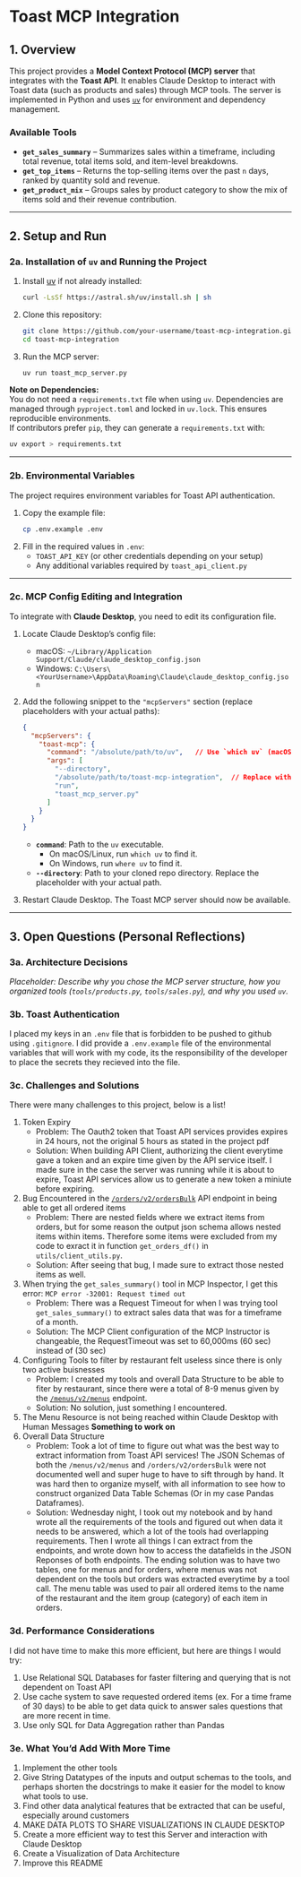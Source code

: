 # Toast MCP Integration

## 1. Overview
This project provides a **Model Context Protocol (MCP) server** that integrates with the **Toast API**. It enables Claude Desktop to interact with Toast data (such as products and sales) through MCP tools. The server is implemented in Python and uses [`uv`](https://github.com/astral-sh/uv) for environment and dependency management.

### Available Tools
- **`get_sales_summary`** – Summarizes sales within a timeframe, including total revenue, total items sold, and item-level breakdowns.  
- **`get_top_items`** – Returns the top-selling items over the past `n` days, ranked by quantity sold and revenue.  
- **`get_product_mix`** – Groups sales by product category to show the mix of items sold and their revenue contribution.  

---

## 2. Setup and Run

### 2a. Installation of `uv` and Running the Project
1. Install [uv](https://github.com/astral-sh/uv) if not already installed:
   ```bash
   curl -LsSf https://astral.sh/uv/install.sh | sh
   ```
2. Clone this repository:
   ```bash
   git clone https://github.com/your-username/toast-mcp-integration.git
   cd toast-mcp-integration
   ```
3. Run the MCP server:
   ```bash
   uv run toast_mcp_server.py
   ```

**Note on Dependencies:**  
You do not need a `requirements.txt` file when using `uv`. Dependencies are managed through `pyproject.toml` and locked in `uv.lock`. This ensures reproducible environments.  
If contributors prefer `pip`, they can generate a `requirements.txt` with:  
```bash
uv export > requirements.txt
```

---

### 2b. Environmental Variables
The project requires environment variables for Toast API authentication.

1. Copy the example file:
   ```bash
   cp .env.example .env
   ```
2. Fill in the required values in `.env`:
   - `TOAST_API_KEY` (or other credentials depending on your setup)
   - Any additional variables required by `toast_api_client.py`

---

### 2c. MCP Config Editing and Integration
To integrate with **Claude Desktop**, you need to edit its configuration file.

1. Locate Claude Desktop’s config file:
   - macOS: `~/Library/Application Support/Claude/claude_desktop_config.json`
   - Windows: `C:\Users\<YourUsername>\AppData\Roaming\Claude\claude_desktop_config.json`

2. Add the following snippet to the `"mcpServers"` section (replace placeholders with your actual paths):
   ```json
   {
     "mcpServers": {
       "toast-mcp": {
         "command": "/absolute/path/to/uv",   // Use `which uv` (macOS/Linux) or `where uv` (Windows)
         "args": [
           "--directory",
           "/absolute/path/to/toast-mcp-integration",  // Replace with your cloned repo path
           "run",
           "toast_mcp_server.py"
         ]
       }
     }
   }
   ```

   - **`command`**: Path to the `uv` executable.  
     - On macOS/Linux, run `which uv` to find it.  
     - On Windows, run `where uv` to find it.  
   - **`--directory`**: Path to your cloned repo directory. Replace the placeholder with your actual path.

3. Restart Claude Desktop. The Toast MCP server should now be available.

---

## 3. Open Questions (Personal Reflections)

### 3a. Architecture Decisions
*Placeholder: Describe why you chose the MCP server structure, how you organized tools (`tools/products.py`, `tools/sales.py`), and why you used `uv`.*

### 3b. Toast Authentication
I placed my keys in an `.env` file that is forbidden to be pushed to github using `.gitignore`. I did provide a `.env.example` file of the environmental variables that will work with my code, its the responsibility of the developer to place the secrets they recieved into the file.

### 3c. Challenges and Solutions
There were many challenges to this project, below is a list!
1. Token Expiry
   * Problem: The Oauth2 token that Toast API services provides expires in 24 hours, not the original 5 hours as stated in the project pdf
   * Solution: When building API Client, authorizing the client everytime gave a token and an expire time given by the API service itself. I made sure in the case the server was running while it is about to expire, Toast API services allow us to generate a new token a miniute before expiring.
2. Bug Encountered in the [`/orders/v2/ordersBulk`](https://doc.toasttab.com/openapi/orders/operation/ordersBulkGet/) API endpoint in being able to get all ordered items
   * Problem: There are nested fields where we extract items from orders, but for some reason the output json schema allows nested items within items. Therefore some items were excluded from my code to exract it in function `get_orders_df()` in `utils/client_utils.py`.
   * Solution: After seeing that bug, I made sure to extract those nested items as well.
3. When trying the `get_sales_summary()` tool in MCP Inspector, I get this error: `MCP error -32001: Request timed out`
   * Problem: There was a Request Timeout for when I was trying tool `get_sales_summary()` to extract sales data that was for a timeframe of a month.
   * Solution: The MCP Client configuration of the MCP Instructor is changeable, the RequestTimeout was set to 60,000ms (60 sec) instead of (30 sec)
4. Configuring Tools to filter by restaurant felt useless since there is only two active buisnesses
   * Problem: I created my tools and overall Data Structure to be able to fiter by restaurant, since there were a total of 8-9 menus given by the [`/menus/v2/menus`](https://doc.toasttab.com/openapi/menus/operation/menusGet/) endpoint.
   * Solution: No solution, just something I encountered.
5. The Menu Resource is not being reached within Claude Desktop with Human Messages
   **Something to work on**
6. Overall Data Structure
   * Problem: Took a lot of time to figure out what was the best way to extract information from Toast API services! The JSON Schemas of both the `/menus/v2/menus` and `/orders/v2/ordersBulk` were not documented well and super huge to have to sift through by hand. It was hard then to organize myself, with all information to see how to construct organized Data Table Schemas (Or in my case Pandas Dataframes).
   * Solution: Wednesday night, I took out my notebook and by hand wrote all the requirements of the tools and figured out when data it needs to be answered, which a lot of the tools had overlapping requirements. Then I wrote all things I can extract from the endpoints, and wrote down how to access the datafields in the JSON Reponses of both endpoints. The ending solution was to have two tables, one for menus and for orders, where menus was not dependent on the tools but orders was extracted everytime by a tool call. The menu table was used to pair all ordered items to the name of the restaurant and the item group (category) of each item in orders.
   
### 3d. Performance Considerations
I did not have time to make this more efficient, but here are things I would try:
1. Use Relational SQL Databases for faster filtering and querying that is not dependent on Toast API
2. Use cache system to save requested ordered items (ex. For a time frame of 30 days) to be able to get data quick to answer sales questions that are more recent in time.
3. Use only SQL for Data Aggregation rather than Pandas

### 3e. What You’d Add With More Time
1. Implement the other tools
2. Give String Datatypes of the inputs and output schemas to the tools, and perhaps shorten the docstrings to make it easier for the model to know what tools to use.
2. Find other data analytical features that be extracted that can be useful, especially around customers
3. MAKE DATA PLOTS TO SHARE VISUALIZATIONS IN CLAUDE DESKTOP
4. Create a more efficient way to test this Server and interaction with Claude Desktop
5. Create a Visualization of Data Architecture
6. Improve this README
